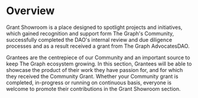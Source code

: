 # Overview

Grant Showroom is a place designed to spotlight projects and initiatives, which gained recognition and support form The Graph's Community, successfully completed the DAO's internal review and due diligence processes and as a result received a grant from The Graph AdvocatesDAO. 

Grantees are the centrepiece of our Community and an important source to keep The Graph ecosystem growing. In this section, Grantees will be able to showcase the product of their work they have passion for, and for which they received the Community Grant. Whether your Community grant is completed, in-progress or running on continuous basis, everyone is welcome to promote their contributions in the Grant Showroom section.
